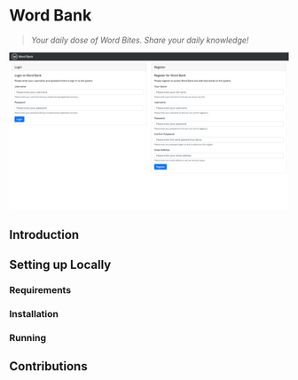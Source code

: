 # Word Bank

> *Your daily dose of Word Bites. Share your daily knowledge!*

![Preview](./preview.png)

## Introduction

## Setting up Locally

### Requirements

### Installation

### Running

## Contributions

